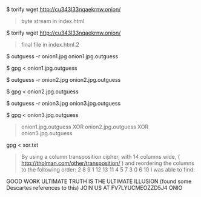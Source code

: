 
$ torify wget http://cu343l33nqaekrnw.onion/

> byte stream in index.html

$ torify wget http://cu343l33nqaekrnw.onion/

> final file in index.html.2

$ outguess -r onion1.jpg onion1.jpg.outguess

$ gpg < onion1.jpg.outguess

$ outguess -r onion2.jpg onion2.jpg.outguess

$ gpg < onion2.jpg.outguess

$ outguess -r onion3.jpg onion3.jpg.outguess

$ gpg < onion3.jpg.outguess

> onion1.jpg.outguess XOR onion2.jpg.outguess XOR onion3.jpg.outguess

gpg < xor.txt

> By using a column transposition cipher, with 14 columns wide, ( http://tholman.com/other/transposition/ ) and reordering the columns to the following order: 2 8 9 1 12 13 11 4 5 7 3 0 6 10 I was able to find:

GOOD WORK ULTIMATE TRUTH IS THE ULTIMATE ILLUSION (found some Descartes references to this) JOIN US AT FV7LYUCMEOZZD5J4 ONIO

